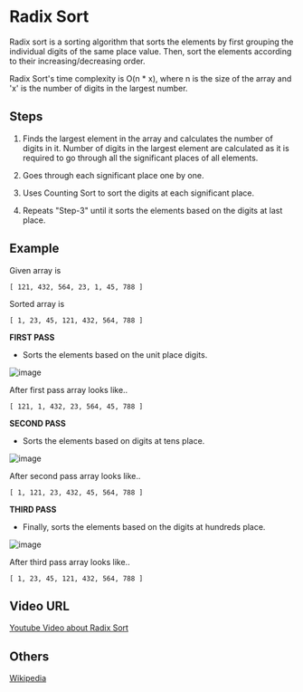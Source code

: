 # Radix Sort

Radix sort is a sorting algorithm that sorts the elements by first grouping the individual digits of the same place value. Then, sort the elements according to their increasing/decreasing order.

Radix Sort's time complexity is O(n * x), where n is the size of the array and 'x' is the number of digits in the largest number.

## Steps

1. Finds the largest element in the array and calculates the number of digits in it. Number of digits in the largest element are calculated as it is required to go through all the significant places of all elements.

2. Goes through each significant place one by one. 

3. Uses Counting Sort to sort the digits at each significant place. 
 
4. Repeats "Step-3" until it sorts the elements based on the digits at last place.

## Example

Given array is
```
[ 121, 432, 564, 23, 1, 45, 788 ]
```

Sorted array is
```
[ 1, 23, 45, 121, 432, 564, 788 ]
```


**FIRST PASS**

- Sorts the elements based on the unit place digits.

![image](https://user-images.githubusercontent.com/93431609/161891635-8edf89ec-2ca7-43b5-95ca-23b75f5846bb.png)

After first pass array looks like..
```
[ 121, 1, 432, 23, 564, 45, 788 ]
```

**SECOND PASS**

- Sorts the elements based on digits at tens place.

![image](https://user-images.githubusercontent.com/93431609/161892564-64b20349-4064-4125-836d-adbdfb517bbd.png)

After second pass array looks like..
```
[ 1, 121, 23, 432, 45, 564, 788 ]
```

**THIRD PASS**

- Finally, sorts the elements based on the digits at hundreds place.

![image](https://user-images.githubusercontent.com/93431609/161893373-3915ae95-28e9-4b02-bc35-5921b5280f84.png)

After third pass array looks like..
```
[ 1, 23, 45, 121, 432, 564, 788 ]
```

## Video URL

[Youtube Video about Radix Sort](https://www.youtube.com/watch?v=XiuSW_mEn7g)

## Others

[Wikipedia](https://en.wikipedia.org/wiki/Radix_sort)
